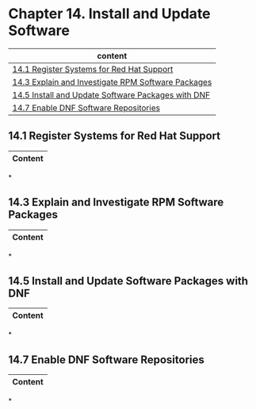 # Chapter 14. Install and Update Software

| content |
| --- |
| [14.1 Register Systems for Red Hat Support](#14.1) |
| [14.3 Explain and Investigate RPM Software Packages](#14.3) |
| [14.5 Install and Update Software Packages with DNF](#14.5) |
| [14.7 Enable DNF Software Repositories](#14.7) |


<a name="14.1"></a>
## 14.1 Register Systems for Red Hat Support

| Content |
| --- |

<a name=""></a>
* 


<a name="14.3"></a>
## 14.3 Explain and Investigate RPM Software Packages

| Content |
| --- |

<a name=""></a>
* 


<a name="14.5"></a>
## 14.5 Install and Update Software Packages with DNF

| Content |
| --- |

<a name=""></a>
* 


<a name="14.7"></a>
## 14.7 Enable DNF Software Repositories

| Content |
| --- |

<a name=""></a>
* 


